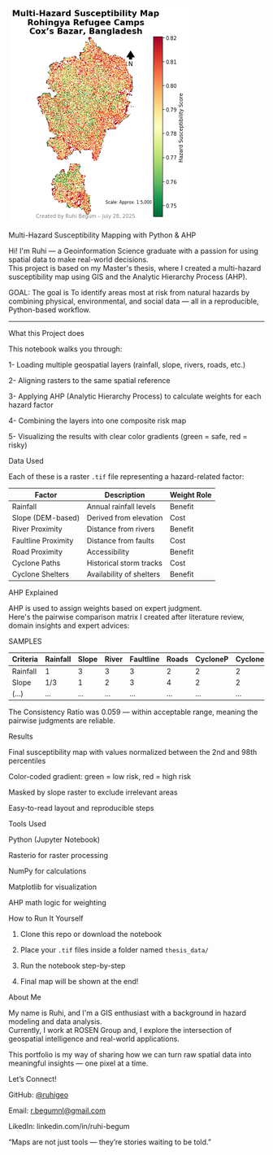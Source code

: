 ![Preview 1](Preview_01.png)


 Multi-Hazard Susceptibility Mapping with Python & AHP

Hi! I'm Ruhi — a Geoinformation Science graduate with a passion for using spatial data to make real-world decisions.  
This project is based on my Master's thesis, where I created a multi-hazard susceptibility map using GIS and the Analytic Hierarchy Process (AHP).

GOAL: The goal is To identify areas most at risk from natural hazards by combining physical, environmental, and social data — all in a reproducible, Python-based workflow.

---

What this Project does

This notebook walks you through:

1- Loading multiple geospatial layers (rainfall, slope, rivers, roads, etc.)

2- Aligning rasters to the same spatial reference

3- Applying AHP (Analytic Hierarchy Process) to calculate weights for each hazard factor

4- Combining the layers into one composite risk map

5- Visualizing the results with clear color gradients (green = safe, red = risky)


Data Used

Each of these is a raster `.tif` file representing a hazard-related factor:

| Factor             | Description                  | Weight Role |
|--------------------|------------------------------|-------------|
| Rainfall           | Annual rainfall levels       | Benefit     |
| Slope (DEM-based)  | Derived from elevation       | Cost        |
| River Proximity    | Distance from rivers         | Benefit     |
| Faultline Proximity| Distance from faults         | Cost        |
| Road Proximity     | Accessibility                | Benefit     |
| Cyclone Paths      | Historical storm tracks      | Cost        |
| Cyclone Shelters   | Availability of shelters     | Benefit     |


AHP Explained

AHP is used to assign weights based on expert judgment.  
Here's the pairwise comparison matrix I created after literature review, domain insights and expert advices:

SAMPLES

| Criteria       | Rainfall | Slope | River | Faultline | Roads | CycloneP | CycloneS |
|----------------|----------|-------|--------|------------|--------|-----------|-----------|
|     Rainfall   | 1        | 3     | 3      | 3          | 2      | 2         | 2         |
|     Slope      | 1/3      | 1     | 2      | 3          | 4      | 2         | 2         |
|   (...)        | ...      | ...   | ...    | ...        | ...    | ...       | ...       |

The Consistency Ratio was 0.059 — within acceptable range, meaning the pairwise judgments are reliable.


Results
 
 Final susceptibility map with values normalized between the 2nd and 98th percentiles
 
 Color-coded gradient: green = low risk, red = high risk
 
 Masked by slope raster to exclude irrelevant areas
 
 Easy-to-read layout and reproducible steps



Tools Used

Python (Jupyter Notebook)

Rasterio for raster processing

NumPy for calculations

Matplotlib for visualization

AHP math logic for weighting



How to Run It Yourself

1. Clone this repo or download the notebook

2. Place your `.tif` files inside a folder named `thesis_data/`

3. Run the notebook step-by-step

4. Final map will be shown at the end!



About Me

My name is Ruhi, and I'm a GIS enthusiast with a background in hazard modeling and data analysis.  
Currently, I work at ROSEN Group and,  I explore the intersection of geospatial intelligence and real-world applications.

This portfolio is my way of sharing how we can turn raw spatial data into meaningful insights — one pixel at a time.



Let’s Connect!

 GitHub:  [@ruhigeo](https://github.com/ruhigeo)
 
 Email:   r.begumnl@gmail.com 
 
 LikedIn: linkedin.com/in/ruhi-begum


 “Maps are not just tools — they’re stories waiting to be told.”


